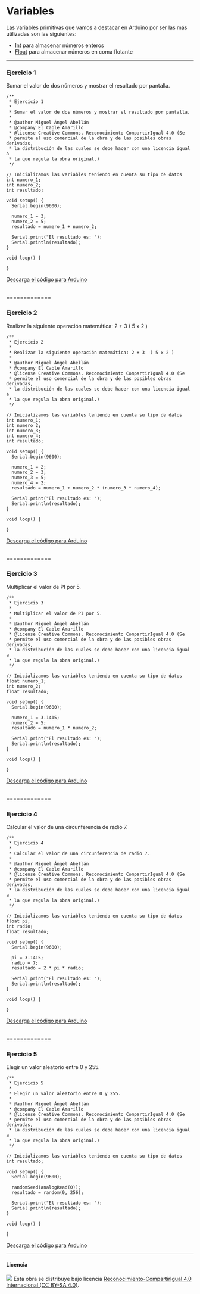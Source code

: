 # Variables

Las variables primitivas que vamos a destacar en Arduino por ser las más utilizadas son las siguientes:

- [Int](https://www.arduino.cc/en/Reference/Int) para almacenar números enteros
- [Float](https://www.arduino.cc/en/Reference/Float) para almacenar números en coma flotante



***



### Ejercicio 1

Sumar el valor de dos números y mostrar el resultado por pantalla.

```
/**
 * Ejercicio 1
 * 
 * Sumar el valor de dos números y mostrar el resultado por pantalla.
 * 
 * @author Miguel Ángel Abellán
 * @company El Cable Amarillo
 * @license Creative Commons. Reconocimiento CompartirIgual 4.0 (Se 
 * permite el uso comercial de la obra y de las posibles obras derivadas, 
 * la distribución de las cuales se debe hacer con una licencia igual a 
 * la que regula la obra original.)
 */

// Inicializamos las variables teniendo en cuenta su tipo de datos
int numero_1;
int numero_2;
int resultado;

void setup() {
  Serial.begin(9600);
  
  numero_1 = 3;
  numero_2 = 5;
  resultado = numero_1 + numero_2;
  
  Serial.print("El resultado es: ");
  Serial.println(resultado);
}

void loop() {

}
```

[Descarga el código para Arduino](Ejercicio1/Ejercicio1.ino)


<br />
=============
<br />


### Ejercicio 2

Realizar la siguiente operación matemática: 2 + 3  ( 5 x 2 )

```
/**
 * Ejercicio 2
 * 
 * Realizar la siguiente operación matemática: 2 + 3  ( 5 x 2 )
 * 
 * @author Miguel Ángel Abellán
 * @company El Cable Amarillo
 * @license Creative Commons. Reconocimiento CompartirIgual 4.0 (Se 
 * permite el uso comercial de la obra y de las posibles obras derivadas, 
 * la distribución de las cuales se debe hacer con una licencia igual a 
 * la que regula la obra original.)
 */

// Inicializamos las variables teniendo en cuenta su tipo de datos
int numero_1;
int numero_2;
int numero_3;
int numero_4;
int resultado;

void setup() {
  Serial.begin(9600);
  
  numero_1 = 2;
  numero_2 = 3;
  numero_3 = 5;
  numero_4 = 2;
  resultado = numero_1 + numero_2 * (numero_3 * numero_4);
  
  Serial.print("El resultado es: ");
  Serial.println(resultado);
}

void loop() {

}
```

[Descarga el código para Arduino](Ejercicio2/Ejercicio2.ino)


<br />
=============
<br />


### Ejercicio 3

Multiplicar el valor de PI por 5.

```
/**
 * Ejercicio 3
 * 
 * Multiplicar el valor de PI por 5.
 * 
 * @author Miguel Ángel Abellán
 * @company El Cable Amarillo
 * @license Creative Commons. Reconocimiento CompartirIgual 4.0 (Se 
 * permite el uso comercial de la obra y de las posibles obras derivadas, 
 * la distribución de las cuales se debe hacer con una licencia igual a 
 * la que regula la obra original.)
 */

// Inicializamos las variables teniendo en cuenta su tipo de datos
float numero_1;
int numero_2;
float resultado;

void setup() {
  Serial.begin(9600);
  
  numero_1 = 3.1415;
  numero_2 = 5;
  resultado = numero_1 * numero_2;
  
  Serial.print("El resultado es: ");
  Serial.println(resultado);
}

void loop() {

}
```

[Descarga el código para Arduino](Ejercicio3/Ejercicio3.ino)


<br />
=============
<br />


### Ejercicio 4

Calcular el valor de una circunferencia de radio 7.

```
/**
 * Ejercicio 4
 * 
 * Calcular el valor de una circunferencia de radio 7.
 * 
 * @author Miguel Ángel Abellán
 * @company El Cable Amarillo
 * @license Creative Commons. Reconocimiento CompartirIgual 4.0 (Se 
 * permite el uso comercial de la obra y de las posibles obras derivadas, 
 * la distribución de las cuales se debe hacer con una licencia igual a 
 * la que regula la obra original.)
 */

// Inicializamos las variables teniendo en cuenta su tipo de datos
float pi;
int radio;
float resultado;

void setup() {
  Serial.begin(9600);
  
  pi = 3.1415;
  radio = 7;
  resultado = 2 * pi * radio;
  
  Serial.print("El resultado es: ");
  Serial.println(resultado);
}

void loop() {

}
```

[Descarga el código para Arduino](Ejercicio4/Ejercicio4.ino)


<br />
=============
<br />


### Ejercicio 5

Elegir un valor aleatorio entre 0 y 255.

```
/**
 * Ejercicio 5
 * 
 * Elegir un valor aleatorio entre 0 y 255.
 * 
 * @author Miguel Ángel Abellán
 * @company El Cable Amarillo
 * @license Creative Commons. Reconocimiento CompartirIgual 4.0 (Se 
 * permite el uso comercial de la obra y de las posibles obras derivadas, 
 * la distribución de las cuales se debe hacer con una licencia igual a 
 * la que regula la obra original.)
 */

// Inicializamos las variables teniendo en cuenta su tipo de datos
int resultado;

void setup() {
  Serial.begin(9600);
  
  randomSeed(analogRead(0));
  resultado = random(0, 256);
  
  Serial.print("El resultado es: ");
  Serial.println(resultado);
}

void loop() {

}
```

[Descarga el código para Arduino](Ejercicio5/Ejercicio5.ino)



***



#### Licencia

<img src="http://i.creativecommons.org/l/by-sa/4.0/88x31.png" /> Esta obra se distribuye bajo licencia [Reconocimiento-CompartirIgual 4.0 Internacional (CC BY-SA 4.0)](https://creativecommons.org/licenses/by-sa/4.0/deed.es_ES).
